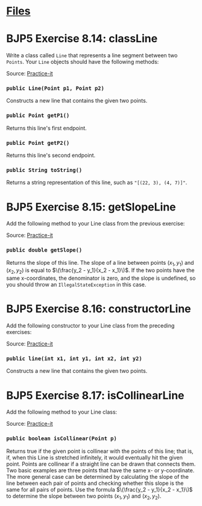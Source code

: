 # [Files](https://github.com/nick-Sutton/NCSU-CSC-Course-Archive/tree/main/Courses/CSC-116/CSC-116-Self-Study/Line-Class)
# BJP5 Exercise 8.14: classLine
Write a class called `Line` that represents a line segment between two `Points`. Your `Line` objects should have the following methods:

Source: [Practice-it](https://practiceit.cs.washington.edu/problem/view/bjp5/chapter8/e14%2DclassLine)

### `public Line(Point p1, Point p2)`
Constructs a new line that contains the given two points.

### `public Point getP1()`
Returns this line's first endpoint.

### `public Point getP2()`
Returns this line's second endpoint.

### `public String toString()`
Returns a string representation of this line, such as `"[(22, 3), (4, 7)]"`.

# BJP5 Exercise 8.15: getSlopeLine
Add the following method to your Line class from the previous exercise:

Source: [Practice-it](https://practiceit.cs.washington.edu/problem/view/bjp5/chapter8/e15%2DgetSlopeLine)

### `public double getSlope()`
Returns the slope of this line. The slope of a line between points $(x_1, y_1)$ and $(x_2, y_2)$ 
is equal to $\(\frac{y_2 - y_1}{x_2 - x_1}\)$. If the two points have the same x-coordinates, the denominator 
is zero, and the slope is undefined, so you should throw an `IllegalStateException` in this case.

# BJP5 Exercise 8.16: constructorLine
Add the following constructor to your Line class from the preceding exercises:

Source: [Practice-it](https://practiceit.cs.washington.edu/problem/view/bjp5/chapter8/e16%2DconstructorLine)

### `public line(int x1, int y1, int x2, int y2)`
Constructs a new line that contains the given two points.

# BJP5 Exercise 8.17: isCollinearLine
Add the following method to your Line class:

Source: [Practice-it](https://practiceit.cs.washington.edu/problem/view/bjp5/chapter8/e17%2DisCollinearLine)

### `public boolean isCollinear(Point p)`
Returns true if the given point is collinear with the points of this line; that is, if, 
when this Line is stretched infinitely, it would eventually hit the given point. Points 
are collinear if a straight line can be drawn that connects them. Two basic examples are 
three points that have the same x- or y-coordinate. The more general case can be determined 
by calculating the slope of the line between each pair of points and checking whether this 
slope is the same for all pairs of points. Use the formula $\(\frac{y_2 - y_1}{x_2 - x_1}\)$ to determine 
the slope between two points $(x_1, y_1)$ and $(x_2, y_2)$.
